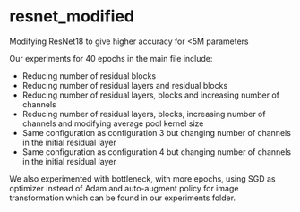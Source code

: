 # resnet_modified
Modifying ResNet18 to give higher accuracy for &lt;5M parameters

Our experiments for 40 epochs in the main file include:

- Reducing number of residual blocks
- Reducing number of residual layers and residual blocks
- Reducing number of residual layers, blocks and increasing number of channels
- Reducing number of residual layers, blocks, increasing number of channels and modifying average pool kernel size 
- Same configuration as configuration 3 but changing number of channels in the initial residual layer
- Same configuration as configuration 4 but changing number of channels in the initial residual layer

We also experimented with bottleneck, with more epochs, using SGD as optimizer instead of Adam and auto-augment policy for image transformation which can be found in our experiments folder. 
